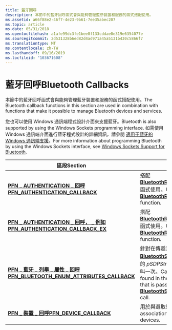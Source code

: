 ```yaml
---
title: 藍牙回呼
description: 本節中的藍牙回呼函式會與能夠管理藍牙裝置和服務的函式搭配使用。
ms.assetid: a66f88e2-46f7-4e23-9b61-7ee35abec207
ms.topic: article
ms.date: 05/31/2018
ms.openlocfilehash: a1afe99dc3fe1bee8f133cddae0e319e6354077e
ms.sourcegitcommit: 2d531328b6ed82d4ad971a45a5131b430c5866f7
ms.translationtype: MT
ms.contentlocale: zh-TW
ms.lasthandoff: 09/16/2019
ms.locfileid: "103671608"
---
```

# <a name="bluetooth-callbacks"></a><span data-ttu-id="62924-103">藍牙回呼</span><span class="sxs-lookup"><span data-stu-id="62924-103">Bluetooth Callbacks</span></span>

<span data-ttu-id="62924-104">本節中的藍牙回呼函式會與能夠管理藍牙裝置和服務的函式搭配使用。</span><span class="sxs-lookup"><span data-stu-id="62924-104">The Bluetooth callback functions in this section are used in combination with functions that make it possible to manage Bluetooth devices and services.</span></span>

<span data-ttu-id="62924-105">您也可以使用 Windows 通訊端程式設計介面來支援藍牙。</span><span class="sxs-lookup"><span data-stu-id="62924-105">Bluetooth is also supported by using the Windows Sockets programming interface.</span></span> <span data-ttu-id="62924-106">如需使用 Windows 通訊端介面進行藍牙程式設計的詳細資訊，請參閱 [適用于藍牙的 Windows 通訊端支援](windows-sockets-support-for-bluetooth.md)。</span><span class="sxs-lookup"><span data-stu-id="62924-106">For more information about programming Bluetooth by using the Windows Sockets interface, see [Windows Sockets Support for Bluetooth](windows-sockets-support-for-bluetooth.md).</span></span>



| <span data-ttu-id="62924-107">區段</span><span class="sxs-lookup"><span data-stu-id="62924-107">Section</span></span>                                                                                      | <span data-ttu-id="62924-108">Content</span><span class="sxs-lookup"><span data-stu-id="62924-108">Content</span></span>                                                                                                                                                                  |
|----------------------------------------------------------------------------------------------|--------------------------------------------------------------------------------------------------------------------------------------------------------------------------|
| [<span data-ttu-id="62924-109">**PFN \_ AUTHENTICATION \_ 回呼**</span><span class="sxs-lookup"><span data-stu-id="62924-109">**PFN\_AUTHENTICATION\_CALLBACK**</span></span>](/windows/desktop/api/BluetoothAPIs/nc-bluetoothapis-pfn_authentication_callback)                         | <span data-ttu-id="62924-110">搭配 [**BluetoothRegisterForAuthentication**](/windows/desktop/api/BluetoothAPIs/nf-bluetoothapis-bluetoothregisterforauthentication) 函式使用。</span><span class="sxs-lookup"><span data-stu-id="62924-110">Used in conjunction with the [**BluetoothRegisterForAuthentication**](/windows/desktop/api/BluetoothAPIs/nf-bluetoothapis-bluetoothregisterforauthentication) function.</span></span>                                                  |
| [<span data-ttu-id="62924-111">**PFN \_ AUTHENTICATION \_ 回呼， \_ 例如**</span><span class="sxs-lookup"><span data-stu-id="62924-111">**PFN\_AUTHENTICATION\_CALLBACK\_EX**</span></span>](/windows/desktop/api/BluetoothAPIs/nc-bluetoothapis-pfn_authentication_callback_ex)                  | <span data-ttu-id="62924-112">搭配 [**BluetoothRegisterForAuthenticationEx**](/windows/desktop/api/BluetoothAPIs/nf-bluetoothapis-bluetoothregisterforauthenticationex) 函式使用。</span><span class="sxs-lookup"><span data-stu-id="62924-112">Used in conjunction with the [**BluetoothRegisterForAuthenticationEx**](/windows/desktop/api/BluetoothAPIs/nf-bluetoothapis-bluetoothregisterforauthenticationex) function.</span></span>                                              |
| [<span data-ttu-id="62924-113">**PFN \_ 藍牙 \_ 列舉 \_ 屬性 \_ 回呼**</span><span class="sxs-lookup"><span data-stu-id="62924-113">**PFN\_BLUETOOTH\_ENUM\_ATTRIBUTES\_CALLBACK**</span></span>](/windows/desktop/api/BluetoothAPIs/nc-bluetoothapis-pfn_bluetooth_enum_attributes_callback) | <span data-ttu-id="62924-114">針對在傳遞至 [**BluetoothSdpEnumAttributes**](/windows/desktop/api/BluetoothAPIs/nf-bluetoothapis-bluetoothsdpenumattributes)函式呼叫的 *pSDPStream* 參數中找到的每個屬性呼叫一次。</span><span class="sxs-lookup"><span data-stu-id="62924-114">Called once for each attribute found in the *pSDPStream* parameter that is passed to the [**BluetoothSdpEnumAttributes**](/windows/desktop/api/BluetoothAPIs/nf-bluetoothapis-bluetoothsdpenumattributes) function call.</span></span> |
| [<span data-ttu-id="62924-115">**PFN \_ 裝置 \_ 回呼**</span><span class="sxs-lookup"><span data-stu-id="62924-115">**PFN\_DEVICE\_CALLBACK**</span></span>](/windows/desktop/api/BluetoothAPIs/nc-bluetoothapis-pfn_device_callback)                                         | <span data-ttu-id="62924-116">用於與選取藍牙裝置的關聯。</span><span class="sxs-lookup"><span data-stu-id="62924-116">Used in association with selecting Bluetooth devices.</span></span>                                                                                                                    |



 

 

 





